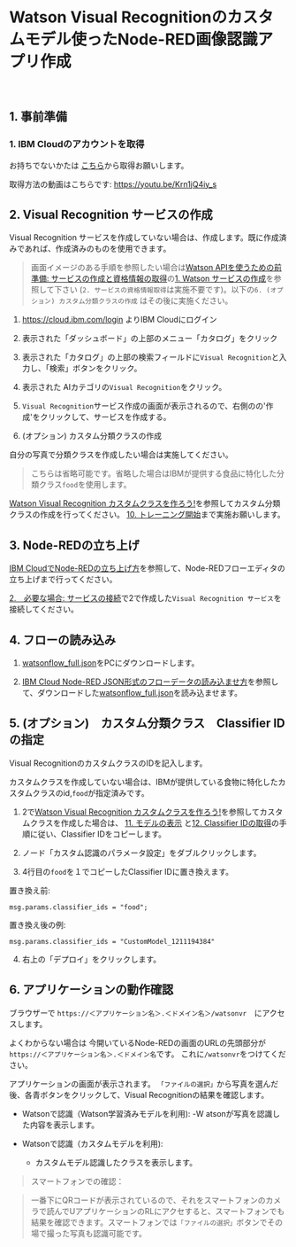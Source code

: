 # Watson Visual Recognitionのカスタムモデル使ったNode-RED画像認識アプリ作成 
<br>


## 1. 事前準備
### 1. IBM Cloudのアカウントを取得
お持ちでないかたは [こちら](https://cloud.ibm.com/registration?cm_mmc=Email_Events-_-Developer_Innovation-_-WW_WW-_-nishito\tokyo\japan&cm_mmca1=000019RS&cm_mmca2=10004805&cm_mmca3=M99938765&cvosrc=email.Events.M99938765&cvo_campaign=000019RS
)から取得お願いします。

取得方法の動画はこちらです: https://youtu.be/Krn1jQ4iy_s


## 2. Visual Recognition サービスの作成
Visual Recognition サービスを作成していない場合は、作成します。既に作成済みであれば、作成済みのものを使用できます。

>画面イメージのある手順を参照したい場合は[Watson APIを使うための前準備: サービスの作成と資格情報の取得](https://qiita.com/nishikyon/items/9b8f697db7ad0a693839)の[1. Watson サービスの作成](https://qiita.com/nishikyon/items/9b8f697db7ad0a693839#1-watson-%E3%82%B5%E3%83%BC%E3%83%93%E3%82%B9%E3%81%AE%E4%BD%9C%E6%88%90)を参照して下さい (`2. サービスの資格情報取得`は実施不要です)。以下の`6. (オプション) カスタム分類クラスの作成` はその後に実施ください。

1. https://cloud.ibm.com/login よりIBM Cloudにログイン

2. 表示された「ダッシュボード」の上部のメニュー「カタログ」をクリック

3. 表示された「カタログ」の上部の検索フィールドに`Visual Recognition`と入力し、「検索」ボタンをクリック。

4. 表示された AIカテゴリの`Visual Recognition`をクリック。

5. `Visual Recognition`サービス作成の画面が表示されるので、右側のの'作成'をクリックして、サービスを作成する。

6. (オプション) カスタム分類クラスの作成

自分の写真で分類クラスを作成したい場合は実施してください。
>こちらは省略可能です。省略した場合はIBMが提供する食品に特化した分類クラス`food`を使用します。

[Watson Visual Recognition カスタムクラスを作ろう!](https://qiita.com/nishikyon/items/7d1c07e2f50c1002e815)を参照してカスタム分類クラスの作成を行ってください。
[10. トレーニング開始](https://qiita.com/nishikyon/items/7d1c07e2f50c1002e815#10-%E3%83%88%E3%83%AC%E3%83%BC%E3%83%8B%E3%83%B3%E3%82%B0%E9%96%8B%E5%A7%8B)まで実施お願いします。

## 3. Node-REDの立ち上げ
[IBM CloudでNode-REDの立ち上げ方](https://qiita.com/nishikyon/items/46c15bc392e6274dd41d)を参照して、Node-REDフローエディタの立ち上げまで行ってください。

[2.　必要な場合: サービスの接続](https://qiita.com/nishikyon/items/46c15bc392e6274dd41d#2%E5%BF%85%E8%A6%81%E3%81%AA%E5%A0%B4%E5%90%88-%E3%82%B5%E3%83%BC%E3%83%93%E3%82%B9%E3%81%AE%E6%8E%A5%E7%B6%9A)で2で作成した`Visual Recognition サービス`を接続してください。

## 4. フローの読み込み
1. [watsonflow_full.json](https://raw.githubusercontent.com/kyokonishito/watson-vr-nodered/master/watsonflow_full.json)をPCにダウンロードします。

2. [IBM Cloud Node-RED JSON形式のフローデータの読み込ませ方](https://qiita.com/nishikyon/items/1bdf3bccdfe64100cf1d)を参照して、ダウンロードした[watsonflow_full.json](https://raw.githubusercontent.com/kyokonishito/watson-vr-nodered/master/watsonflow_full.json)を読み込ませます。

## 5. (オプション)　カスタム分類クラス　Classifier IDの指定
Visual RecognitionのカスタムクラスのIDを記入します。

カスタムクラスを作成していない場合は、IBMが提供している食物に特化したカスタムクラスのid,`food`が指定済みです。

1. 2で[Watson Visual Recognition カスタムクラスを作ろう!](https://qiita.com/nishikyon/items/7d1c07e2f50c1002e815)を参照してカスタムクラスを作成した場合は、
[11. モデルの表示](https://qiita.com/nishikyon/items/7d1c07e2f50c1002e815#11-%E3%83%A2%E3%83%87%E3%83%AB%E3%81%AE%E8%A1%A8%E7%A4%BA) と[12. Classifier IDの取得](https://qiita.com/nishikyon/items/7d1c07e2f50c1002e815#12-classifier-id%E3%81%AE%E5%8F%96%E5%BE%97)の手順に従い、Classifier IDをコピーします。

2. ノード「カスタム認識のパラメータ設定」をダブルクリックします。

3. 4行目の`food`を１でコピーしたClassifier IDに置き換えます。

置き換え前:
```
msg.params.classifier_ids = "food";
```

置き換え後の例:
```
msg.params.classifier_ids = "CustomModel_1211194384"
```
4. 右上の「デプロイ」をクリックします。

## 6. アプリケーションの動作確認
ブラウザーで
`https://＜アプリケーション名＞.＜ドメイン名＞/watsonvr`　にアクセスします。

よくわからない場合は
今開いているNode-REDの画面のURLの先頭部分が
`https://＜アプリケーション名＞.＜ドメイン名`です。
これに`/watsonvr`をつけてください。

アプリケーションの画面が表示されます。
`「ファイルの選択」`から写真を選んだ後、各青ボタンをクリックして、Visual Recognitionの結果を確認します。

- Watsonで認識（Watson学習済みモデルを利用):
  -W atsonが写真を認識した内容を表示します。

- Watsonで認識（カスタムモデルを利用):
  - カスタムモデル認識したクラスを表示します。

>スマートフォンでの確認：

>一番下にQRコードが表示されているので、それをスマートフォンのカメラで読んでUアプリケーションのRLにアクセすると、スマートフォンでも結果を確認できます。スマートフォンでは`「ファイルの選択」`ボタンでその場で撮った写真も認識可能です。






